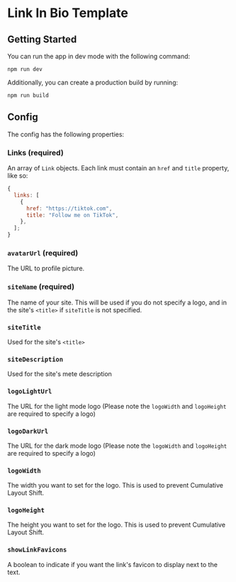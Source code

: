 # Link In Bio Template

## Getting Started

You can run the app in dev mode with the following command:

```
npm run dev
```

Additionally, you can create a production build by running:

```
npm run build
```

## Config

The config has the following properties:

### Links (required)

An array of `Link` objects. Each link must contain an `href` and `title` property, like so:

```js
{
  links: [
    {
      href: "https://tiktok.com",
      title: "Follow me on TikTok",
    },
  ];
}
```

### `avatarUrl` (required)

The URL to profile picture.

### `siteName` (required)

The name of your site. This will be used if you do not specify a logo, and in the site's `<title>` if `siteTitle` is not specified.

### `siteTitle`

Used for the site's `<title>`

### `siteDescription`

Used for the site's mete description

### `logoLightUrl`

The URL for the light mode logo (Please note the `logoWidth` and `logoHeight` are required to specify a logo)

### `logoDarkUrl`

The URL for the dark mode logo (Please note the `logoWidth` and `logoHeight` are required to specify a logo)

### `logoWidth`

The width you want to set for the logo. This is used to prevent Cumulative Layout Shift.

### `logoHeight`

The height you want to set for the logo. This is used to prevent Cumulative Layout Shift.

### `showLinkFavicons`

A boolean to indicate if you want the link's favicon to display next to the text.
